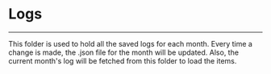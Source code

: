 # Logs
---
This folder is used to hold all the saved logs for each month. Every time a change is made, the .json file for the month will be updated. Also, the current month's log will be fetched from this folder to load the items.
